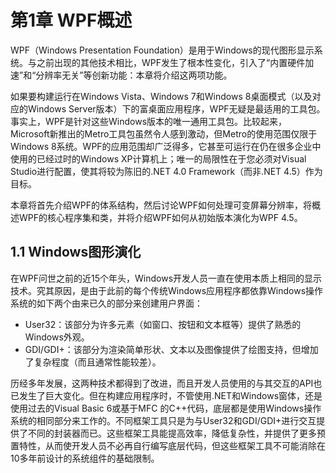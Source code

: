 # 第1章 WPF概述

WPF（Windows Presentation Foundation）是用于Windows的现代图形显示系统。与之前出现的其他技术相比，WPF发生了根本性变化，引入了“内置硬件加速”和“分辨率无关”等创新功能：本章将介绍这两项功能。

如果要构建运行在Windows Vista、Windows 7和Windows 8桌面模式（以及对应的Windows Server版本）下的富桌面应用程序，WPF无疑是最适用的工具包。事实上，WPF是针对这些Windows版本的唯一通用工具包。比较起来，Microsoft新推出的Metro工具包虽然令人感到激动，但Metro的使用范围仅限于Windows 8系统。WPF的应用范围却广泛得多，它甚至可运行在仍在很多企业中使用的已经过时的Windows XP计算机上；唯一的局限性在于您必须对Visual Studio进行配置，使其将较为陈旧的.NET 4.0 Framework（而非.NET 4.5）作为目标。

本章将首先介绍WPF的体系结构，然后讨论WPF如何处理可变屏幕分辨率，将概述WPF的核心程序集和类，并将介绍WPF如何从初始版本演化为WPF 4.5。

## 1.1 Windows图形演化

在WPF问世之前的近15个年头，Windows开发人员一直在使用本质上相同的显示技术。究其原因，是由于此前的每个传统Windows应用程序都依靠Windows操作系统的如下两个由来已久的部分来创建用户界面：

* User32：该部分为许多元素（如窗口、按钮和文本框等）提供了熟悉的Windows外观。
* GDI/GDI+：该部分为渲染简单形状、文本以及图像提供了绘图支持，但增加了复杂程度（而且通常性能较差）。

历经多年发展，这两种技术都得到了改进，而且开发人员使用的与其交互的API也已发生了巨大变化。但在构建应用程序时，不管使用.NET和Windows窗体，还是使用过去的Visual Basic 6或基于MFC 的C++代码，底层都是使用Windows操作系统的相同部分来工作的。不同框架工具只是为与User32和GDI/GDI+进行交互提供了不同的封装器而已。这些框架工具能提高效率，降低复杂性，并提供了更多预置特性，从而使开发人员不必再自行编写底层代码，但这些框架工具不可能消除在10多年前设计的系统组件的基础限制。